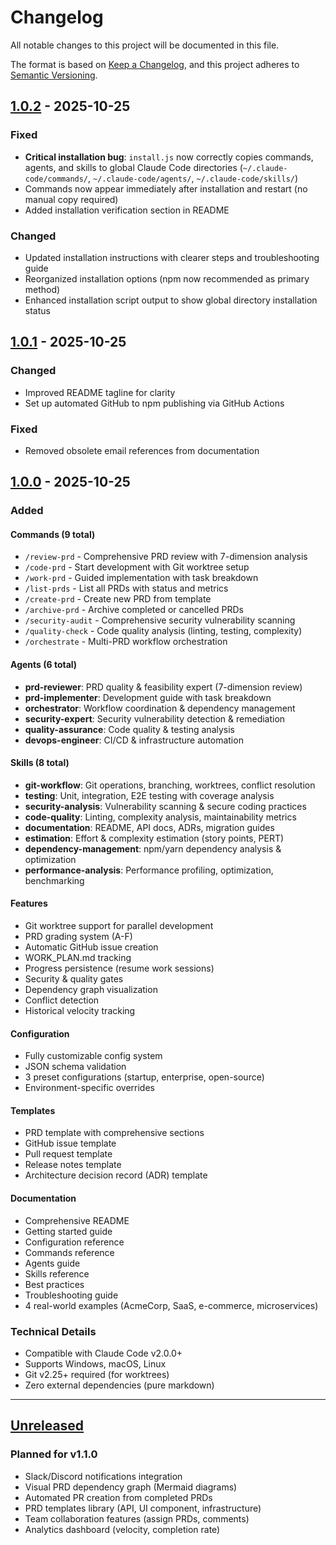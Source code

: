 # Changelog

All notable changes to this project will be documented in this file.

The format is based on [Keep a Changelog](https://keepachangelog.com/en/1.0.0/),
and this project adheres to [Semantic Versioning](https://semver.org/spec/v2.0.0.html).

## [1.0.2] - 2025-10-25

### Fixed
- **Critical installation bug**: `install.js` now correctly copies commands, agents, and skills to global Claude Code directories (`~/.claude-code/commands/`, `~/.claude-code/agents/`, `~/.claude-code/skills/`)
- Commands now appear immediately after installation and restart (no manual copy required)
- Added installation verification section in README

### Changed
- Updated installation instructions with clearer steps and troubleshooting guide
- Reorganized installation options (npm now recommended as primary method)
- Enhanced installation script output to show global directory installation status

## [1.0.1] - 2025-10-25

### Changed
- Improved README tagline for clarity
- Set up automated GitHub to npm publishing via GitHub Actions

### Fixed
- Removed obsolete email references from documentation

## [1.0.0] - 2025-10-25

### Added

#### Commands (9 total)
- `/review-prd` - Comprehensive PRD review with 7-dimension analysis
- `/code-prd` - Start development with Git worktree setup
- `/work-prd` - Guided implementation with task breakdown
- `/list-prds` - List all PRDs with status and metrics
- `/create-prd` - Create new PRD from template
- `/archive-prd` - Archive completed or cancelled PRDs
- `/security-audit` - Comprehensive security vulnerability scanning
- `/quality-check` - Code quality analysis (linting, testing, complexity)
- `/orchestrate` - Multi-PRD workflow orchestration

#### Agents (6 total)
- **prd-reviewer**: PRD quality & feasibility expert (7-dimension review)
- **prd-implementer**: Development guide with task breakdown
- **orchestrator**: Workflow coordination & dependency management
- **security-expert**: Security vulnerability detection & remediation
- **quality-assurance**: Code quality & testing analysis
- **devops-engineer**: CI/CD & infrastructure automation

#### Skills (8 total)
- **git-workflow**: Git operations, branching, worktrees, conflict resolution
- **testing**: Unit, integration, E2E testing with coverage analysis
- **security-analysis**: Vulnerability scanning & secure coding practices
- **code-quality**: Linting, complexity analysis, maintainability metrics
- **documentation**: README, API docs, ADRs, migration guides
- **estimation**: Effort & complexity estimation (story points, PERT)
- **dependency-management**: npm/yarn dependency analysis & optimization
- **performance-analysis**: Performance profiling, optimization, benchmarking

#### Features
- Git worktree support for parallel development
- PRD grading system (A-F)
- Automatic GitHub issue creation
- WORK_PLAN.md tracking
- Progress persistence (resume work sessions)
- Security & quality gates
- Dependency graph visualization
- Conflict detection
- Historical velocity tracking

#### Configuration
- Fully customizable config system
- JSON schema validation
- 3 preset configurations (startup, enterprise, open-source)
- Environment-specific overrides

#### Templates
- PRD template with comprehensive sections
- GitHub issue template
- Pull request template
- Release notes template
- Architecture decision record (ADR) template

#### Documentation
- Comprehensive README
- Getting started guide
- Configuration reference
- Commands reference
- Agents guide
- Skills reference
- Best practices
- Troubleshooting guide
- 4 real-world examples (AcmeCorp, SaaS, e-commerce, microservices)

### Technical Details
- Compatible with Claude Code v2.0.0+
- Supports Windows, macOS, Linux
- Git v2.25+ required (for worktrees)
- Zero external dependencies (pure markdown)

---

## [Unreleased]

### Planned for v1.1.0
- Slack/Discord notifications integration
- Visual PRD dependency graph (Mermaid diagrams)
- Automated PR creation from completed PRDs
- PRD templates library (API, UI component, infrastructure)
- Team collaboration features (assign PRDs, comments)
- Analytics dashboard (velocity, completion rate)

[1.0.2]: https://github.com/Yassinello/claude-prd-workflow/releases/tag/v1.0.2
[1.0.1]: https://github.com/Yassinello/claude-prd-workflow/releases/tag/v1.0.1
[1.0.0]: https://github.com/Yassinello/claude-prd-workflow/releases/tag/v1.0.0
[Unreleased]: https://github.com/Yassinello/claude-prd-workflow/compare/v1.0.2...HEAD
